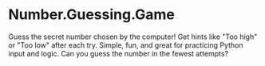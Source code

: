 # Number.Guessing.Game
Guess the secret number chosen by the computer! Get hints like "Too high" or "Too low" after each try. Simple, fun, and great for practicing Python input and logic. Can you guess the number in the fewest attempts?
